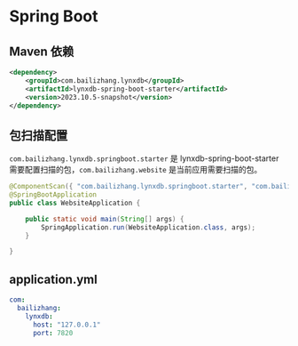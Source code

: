 # Spring Boot

## Maven 依赖

```xml
<dependency>
    <groupId>com.bailizhang.lynxdb</groupId>
    <artifactId>lynxdb-spring-boot-starter</artifactId>
    <version>2023.10.5-snapshot</version>
</dependency>
```

## 包扫描配置

`com.bailizhang.lynxdb.springboot.starter` 是 lynxdb-spring-boot-starter 需要配置扫描的包，`com.bailizhang.website` 是当前应用需要扫描的包。

```java
@ComponentScan({ "com.bailizhang.lynxdb.springboot.starter", "com.bailizhang.website" })
@SpringBootApplication
public class WebsiteApplication {

    public static void main(String[] args) {
        SpringApplication.run(WebsiteApplication.class, args);
    }

}
```

## application.yml

```yaml
com:
  bailizhang:
    lynxdb:
      host: "127.0.0.1"
      port: 7820
```
